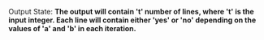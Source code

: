 Output State: **The output will contain 't' number of lines, where 't' is the input integer. Each line will contain either 'yes' or 'no' depending on the values of 'a' and 'b' in each iteration.**